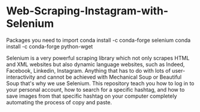 # Web-Scraping-Instagram-with-Selenium

Packages you need to import
conda install -c conda-forge selenium
conda install -c conda-forge python-wget

Selenium is a very powerful scraping library which not only scrapes HTML and XML websites but also dynamic language websites, such as Indeed, Facebook, Linkedin, Instagram.
Anything that has to do with lots of user-interactivity and cannot be achieved with Mechanical Soup or Beautiful Soup that's why we use Selenium.
This repository teach you how to log in to your personal account, how to search for a specific hashtag, and how to save images from that specific hashtag on your computer completely automating the process of copy and paste.

